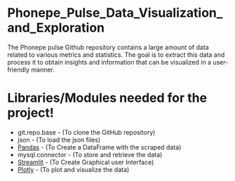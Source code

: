 # Phonepe_Pulse_Data_Visualization_and_Exploration
The Phonepe pulse Github repository contains a large amount of data related to various metrics and statistics. The goal is to extract this data and process it to obtain insights and information that can be visualized in a user-friendly manner.

# Libraries/Modules needed for the project!
- git.repo.base - (To clone the GitHub repository)
- json - (To load the json files)
- [Pandas](https://pandas.pydata.org/docs/) - (To Create a DataFrame with the scraped data)
- mysql.connector - (To store and retrieve the data)
- [Streamlit](https://docs.streamlit.io/library/api-reference) - (To Create Graphical user Interface)
- [Plotly](https://plotly.com/python/) - (To plot and visualize the data)
